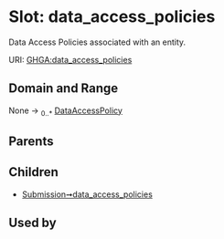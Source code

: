 
# Slot: data_access_policies


Data Access Policies associated with an entity.

URI: [GHGA:data_access_policies](https://w3id.org/GHGA/data_access_policies)


## Domain and Range

None &#8594;  <sub>0..\*</sub> [DataAccessPolicy](DataAccessPolicy.md)

## Parents


## Children

 *  [Submission➞data_access_policies](Submission_data_access_policies.md)

## Used by

